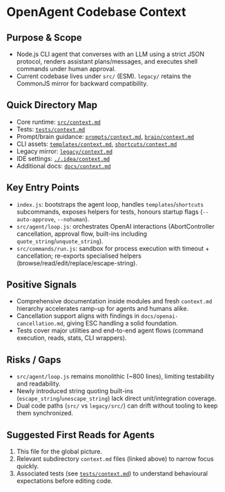 # OpenAgent Codebase Context

## Purpose & Scope
- Node.js CLI agent that converses with an LLM using a strict JSON protocol, renders assistant plans/messages, and executes shell commands under human approval.
- Current codebase lives under `src/` (ESM). `legacy/` retains the CommonJS mirror for backward compatibility.

## Quick Directory Map
- Core runtime: [`src/context.md`](src/context.md)
- Tests: [`tests/context.md`](tests/context.md)
- Prompt/brain guidance: [`prompts/context.md`](prompts/context.md), [`brain/context.md`](brain/context.md)
- CLI assets: [`templates/context.md`](templates/context.md), [`shortcuts/context.md`](shortcuts/context.md)
- Legacy mirror: [`legacy/context.md`](legacy/context.md)
- IDE settings: [`./.idea/context.md`](.idea/context.md)
- Additional docs: [`docs/context.md`](docs/context.md)

## Key Entry Points
- `index.js`: bootstraps the agent loop, handles `templates`/`shortcuts` subcommands, exposes helpers for tests, honours startup flags (`--auto-approve`, `--nohuman`).
- `src/agent/loop.js`: orchestrates OpenAI interactions (AbortController cancellation, approval flow, built-ins including `quote_string`/`unquote_string`).
- `src/commands/run.js`: sandbox for process execution with timeout + cancellation; re-exports specialised helpers (browse/read/edit/replace/escape-string).

## Positive Signals
- Comprehensive documentation inside modules and fresh `context.md` hierarchy accelerates ramp-up for agents and humans alike.
- Cancellation support aligns with findings in `docs/openai-cancellation.md`, giving ESC handling a solid foundation.
- Tests cover major utilities and end-to-end agent flows (command execution, reads, stats, CLI wrappers).

## Risks / Gaps
- `src/agent/loop.js` remains monolithic (~800 lines), limiting testability and readability.
- Newly introduced string quoting built-ins (`escape_string`/`unescape_string`) lack direct unit/integration coverage.
- Dual code paths (`src/` vs `legacy/src/`) can drift without tooling to keep them synchronized.

## Suggested First Reads for Agents
1. This file for the global picture.
2. Relevant subdirectory `context.md` files (linked above) to narrow focus quickly.
3. Associated tests (see [`tests/context.md`](tests/context.md)) to understand behavioural expectations before editing code.
